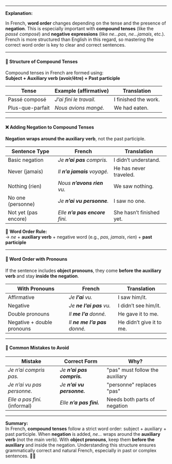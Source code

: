 
---

**Explanation:**

In French, **word order** changes depending on the tense and the presence of **negation**. This is especially important with **compound tenses** (like the _passé composé_) and **negative expressions** (like _ne...pas_, _ne...jamais_, etc.). French is more structured than English in this regard, so mastering the correct word order is key to clear and correct sentences.

---

#### 🧱 Structure of Compound Tenses

Compound tenses in French are formed using:  
**Subject + Auxiliary verb (avoir/être) + Past participle**

|Tense|Example (affirmative)|Translation|
|---|---|---|
|Passé composé|_J’ai fini le travail._|I finished the work.|
|Plus-que-parfait|_Nous avions mangé._|We had eaten.|

---

#### ❌ Adding Negation to Compound Tenses

**Negation wraps around the auxiliary verb**, not the past participle.

|Sentence Type|French|Translation|
|---|---|---|
|Basic negation|_Je **n’ai pas** compris._|I didn’t understand.|
|Never (jamais)|_Il **n’a jamais** voyagé._|He has never traveled.|
|Nothing (rien)|_Nous **n’avons rien** vu._|We saw nothing.|
|No one (personne)|_Je **n’ai vu personne**._|I saw no one.|
|Not yet (pas encore)|_Elle **n’a pas encore** fini._|She hasn’t finished yet.|

🧠 **Word Order Rule:**  
→ _ne_ + **auxiliary verb** + negative word (e.g., _pas_, _jamais_, _rien_) + **past participle**

---

#### 🔄 Word Order with Pronouns

If the sentence includes **object pronouns**, they come **before the auxiliary verb** and stay **inside the negation**.

|With Pronouns|French|Translation|
|---|---|---|
|Affirmative|_Je **l’ai** vu._|I saw him/it.|
|Negative|_Je **ne l’ai pas** vu._|I didn’t see him/it.|
|Double pronouns|_Il **me l’a** donné._|He gave it to me.|
|Negative + double pronouns|_Il **ne me l’a pas** donné._|He didn’t give it to me.|

---

#### 🛑 Common Mistakes to Avoid

|Mistake|Correct Form|Why?|
|---|---|---|
|_Je n’ai compris pas._|_Je **n’ai pas compris.**_|"pas" must follow the auxiliary|
|_Je n’ai vu pas personne._|_Je **n’ai vu personne.**_|"personne" replaces "pas"|
|_Elle a pas fini._ (informal)|_Elle **n’a pas fini.**_|Needs both parts of negation|

---

**Summary:**  
In French, **compound tenses** follow a strict word order: subject + auxiliary + past participle. When **negation** is added, _ne..._ wraps around the **auxiliary verb** (not the main verb). With **object pronouns**, keep them **before the auxiliary** and inside the negation. Understanding this structure ensures grammatically correct and natural French, especially in past or complex sentences. 🧠✅